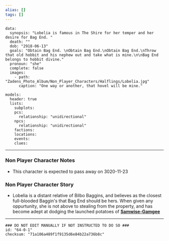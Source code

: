 ```yaml
---
alias: []
tags: []
---
```

```RpgManagerData
data: 
  synopsis: "Lobelia is famous in The Shire for her temper and her desire for Bag End. "
  death: ""
  dob: "2918-06-13"
  goals: "Obtain Bag End. \nObtain Bag End.\nObtain Bag End.\nThrow that old hobbit and his nephew out and take what is mine.\n\nBag End belongs to hobbit divine."
  pronoun: "she"
  complete: false
  images: 
    - path: "Zadens_Photo_Album/Non_Player_Characters/Halflings/Lobelia.jpg"
      caption: "One way or another, that hovel will be mine."
```
```RpgManager
models: 
  header: true
  lists: 
    subplots: 
    pcs: 
      relationship: "unidirectional"
    npcs: 
      relationship: "unidirectional"
    factions: 
    locations: 
    events: 
    clues: 
```
---
### Non Player Character Notes
 - This character is expected to pass away on 3020-11-23

### Non Player Character Story
 - Lobelia is a distant relative of Bilbo Baggins, and believes as the closest full-blooded Baggin's that Bag End should be hers. When given any oppurtunity, she is not above to stealing from the property, and has become adept at dodging the launched potatoes of [**Samwise-Gamgee**](../Characters/Samwise-Gamgee.md)


---
```RpgManagerID
### DO NOT EDIT MANUALLY IF NOT INSTRUCTED TO DO SO ###
id: "64-0-1"
checksum: "71a106a489f1f9135d6e84b22a736b8c"
```
